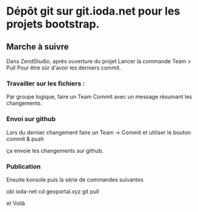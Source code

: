 # Dépôt git sur git.ioda.net pour les projets bootstrap.

## Marche à suivre

Dans ZendStudio, après ouverture du projet
Lancer la commande Team > Pull 
Pour être sûr d'avoir les derniers commit.

### Travailler sur les fichiers :

Par groupe logique, faire un Team Commit avec un message résumant 
les changements.

### Envoi sur github

Lors du dernier changement faire un Team -> Commit 
et utiliser le bouton commit & push

ça envoie les changements sur github.

### Publication
Ensuite konsole puis la série de commandes suivantes

obi ioda-net
cd geoportal.xyz
git pull

et Voilà
